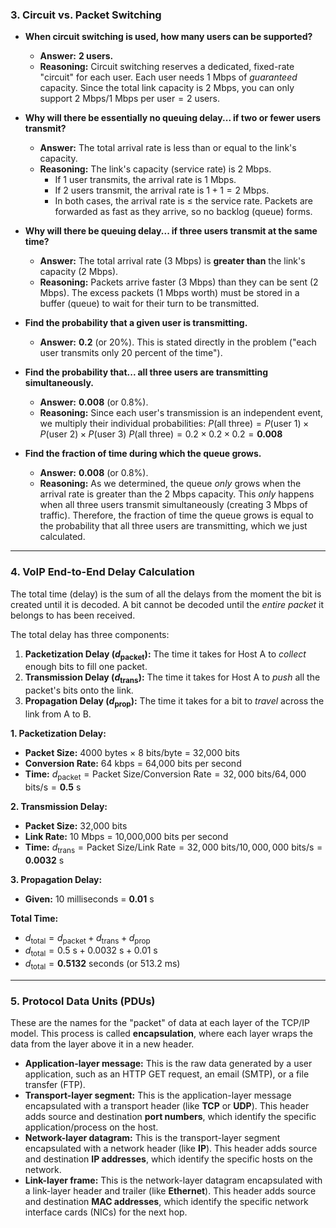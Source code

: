 ### 3. Circuit vs. Packet Switching

* **When circuit switching is used, how many users can be supported?**
    * **Answer:** **2 users.**
    * **Reasoning:** Circuit switching reserves a dedicated, fixed-rate "circuit" for each user. Each user needs 1 Mbps of *guaranteed* capacity. Since the total link capacity is 2 Mbps, you can only support $2 \text{ Mbps} / 1 \text{ Mbps per user} = 2 \text{ users}$.

* **Why will there be essentially no queuing delay... if two or fewer users transmit?**
    * **Answer:** The total arrival rate is less than or equal to the link's capacity.
    * **Reasoning:** The link's capacity (service rate) is 2 Mbps.
        * If 1 user transmits, the arrival rate is 1 Mbps.
        * If 2 users transmit, the arrival rate is $1 + 1 = 2 \text{ Mbps}$.
        * In both cases, the arrival rate is $\leq$ the service rate. Packets are forwarded as fast as they arrive, so no backlog (queue) forms.

* **Why will there be queuing delay... if three users transmit at the same time?**
    * **Answer:** The total arrival rate (3 Mbps) is **greater than** the link's capacity (2 Mbps).
    * **Reasoning:** Packets arrive faster ($3 \text{ Mbps}$) than they can be sent ($2 \text{ Mbps}$). The excess packets (1 Mbps worth) must be stored in a buffer (queue) to wait for their turn to be transmitted.

* **Find the probability that a given user is transmitting.**
    * **Answer:** **0.2** (or 20%). This is stated directly in the problem ("each user transmits only 20 percent of the time").

* **Find the probability that... all three users are transmitting simultaneously.**
    * **Answer:** **0.008** (or 0.8%).
    * **Reasoning:** Since each user's transmission is an independent event, we multiply their individual probabilities:
        $P(\text{all three}) = P(\text{user 1}) \times P(\text{user 2}) \times P(\text{user 3})$
        $P(\text{all three}) = 0.2 \times 0.2 \times 0.2 = \mathbf{0.008}$

* **Find the fraction of time during which the queue grows.**
    * **Answer:** **0.008** (or 0.8%).
    * **Reasoning:** As we determined, the queue *only* grows when the arrival rate is greater than the 2 Mbps capacity. This *only* happens when all three users transmit simultaneously (creating 3 Mbps of traffic). Therefore, the fraction of time the queue grows is equal to the probability that all three users are transmitting, which we just calculated.

---

### 4. VoIP End-to-End Delay Calculation

The total time (delay) is the sum of all the delays from the moment the bit is created until it is decoded. A bit cannot be decoded until the *entire packet* it belongs to has been received.

The total delay has three components:
1.  **Packetization Delay ($d_{\text{packet}}$):** The time it takes for Host A to *collect* enough bits to fill one packet.
2.  **Transmission Delay ($d_{\text{trans}}$):** The time it takes for Host A to *push* all the packet's bits onto the link.
3.  **Propagation Delay ($d_{\text{prop}}$):** The time it takes for a bit to *travel* across the link from A to B.

**1. Packetization Delay:**
* **Packet Size:** 4000 bytes $\times$ 8 bits/byte = 32,000 bits
* **Conversion Rate:** 64 kbps = 64,000 bits per second
* **Time:** $d_{\text{packet}} = \text{Packet Size} / \text{Conversion Rate} = 32,000 \text{ bits} / 64,000 \text{ bits/s} = \mathbf{0.5 \text{ s}}$

**2. Transmission Delay:**
* **Packet Size:** 32,000 bits
* **Link Rate:** 10 Mbps = 10,000,000 bits per second
* **Time:** $d_{\text{trans}} = \text{Packet Size} / \text{Link Rate} = 32,000 \text{ bits} / 10,000,000 \text{ bits/s} = \mathbf{0.0032 \text{ s}}$

**3. Propagation Delay:**
* **Given:** 10 milliseconds = $\mathbf{0.01 \text{ s}}$

**Total Time:**
* $d_{\text{total}} = d_{\text{packet}} + d_{\text{trans}} + d_{\text{prop}}$
* $d_{\text{total}} = 0.5 \text{ s} + 0.0032 \text{ s} + 0.01 \text{ s}$
* $d_{\text{total}} = \mathbf{0.5132 \text{ seconds}}$ (or 513.2 ms)

---

### 5. Protocol Data Units (PDUs)

These are the names for the "packet" of data at each layer of the TCP/IP model. This process is called **encapsulation**, where each layer wraps the data from the layer above it in a new header.

* **Application-layer message:** This is the raw data generated by a user application, such as an HTTP GET request, an email (SMTP), or a file transfer (FTP).
* **Transport-layer segment:** This is the application-layer message encapsulated with a transport header (like **TCP** or **UDP**). This header adds source and destination **port numbers**, which identify the specific application/process on the host.
* **Network-layer datagram:** This is the transport-layer segment encapsulated with a network header (like **IP**). This header adds source and destination **IP addresses**, which identify the specific hosts on the network.
* **Link-layer frame:** This is the network-layer datagram encapsulated with a link-layer header and trailer (like **Ethernet**). This header adds source and destination **MAC addresses**, which identify the specific network interface cards (NICs) for the next hop.
